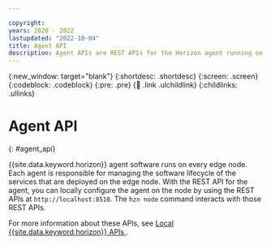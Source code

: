 ```yaml
---

copyright:
years: 2020 - 2022
lastupdated: "2022-10-04"
title: Agent API
description: Agent APIs are REST APIs for the Horizon agent running on an edge node.
---
```


{:new_window: target="blank"}
{:shortdesc: .shortdesc}
{:screen: .screen}
{:codeblock: .codeblock}
{:pre: .pre}
{:child: .link .ulchildlink}
{:childlinks: .ullinks}

# Agent API
{: #agent_api}

{{site.data.keyword.horizon}} agent software runs on every edge node. Each agent is responsible for managing the software lifecycle of the services that are deployed on the edge node. With the REST API for the agent, you can locally configure the agent on the node by using the REST APIs at `http://localhost:8510`. The `hzn node` command interacts with those REST APIs.

For more information about these APIs, see [Local {{site.data.keyword.horizon}} APIs ](../anax/docs/api.md).
